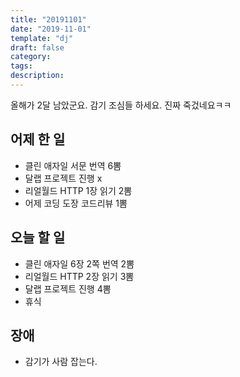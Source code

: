 ```yaml
---
title: "20191101"
date: "2019-11-01"
template: "dj"
draft: false
category: 
tags:
description:
---
```


올해가 2달 남았군요. 감기 조심들 하세요. 진짜 죽겄네요ㅋㅋ

## 어제 한 일

* 클린 애자일 서문 번역 6뽐
* 달랩 프로젝트 진행 x
* 리얼월드 HTTP 1장 읽기 2뽐
* 어제 코딩 도장 코드리뷰 1뽐

## 오늘 할 일

* 클린 애자일 6장 2쪽 번역 2뽐
* 리얼월드 HTTP 2장 읽기 3뽐
* 달랩 프로젝트 진행 4뽐
* 휴식

## 장애

* 감기가 사람 잡는다.
